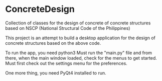 # ConcreteDesign
Collection of classes for the design of concrete of concrete structures based on NSCP (National Structural Code of the Philippines)

This project is an attempt to build a desktop application for the design of concrete structures based on the above code.

To run the app, you need python3
Must run the "main.py" file and from there, when the main window loaded, check for the menus to get started.
Must first check out the settings menu for the preferences.

One more thing, you need PyQt4 installed to run.
